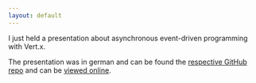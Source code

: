 ```yaml
---
layout: default
---
```

I just held a presentation about asynchronous event-driven programming with Vert.x.

The presentation was in german and can be found the [respective GitHub repo](https://github.com/dctr/presentation-vertx) and can be [viewed online](http://dev.genitopia.org/presentation-vertx/#/).
